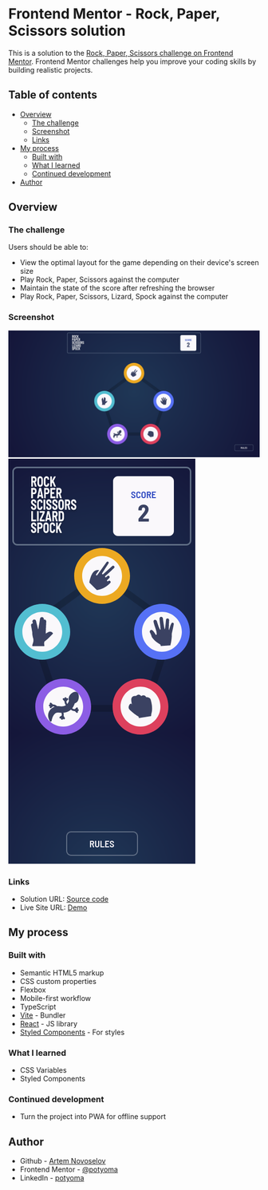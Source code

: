 # Frontend Mentor - Rock, Paper, Scissors solution

This is a solution to the [Rock, Paper, Scissors challenge on Frontend Mentor](https://www.frontendmentor.io/challenges/rock-paper-scissors-game-pTgwgvgH). Frontend Mentor challenges help you improve your coding skills by building realistic projects.

## Table of contents

- [Overview](#overview)
  - [The challenge](#the-challenge)
  - [Screenshot](#screenshot)
  - [Links](#links)
- [My process](#my-process)
  - [Built with](#built-with)
  - [What I learned](#what-i-learned)
  - [Continued development](#continued-development)
- [Author](#author)

## Overview



### The challenge

Users should be able to:

- View the optimal layout for the game depending on their device's screen size
- Play Rock, Paper, Scissors against the computer
- Maintain the state of the score after refreshing the browser
- Play Rock, Paper, Scissors, Lizard, Spock against the computer

### Screenshot

![](./Preview%20Rock%20Paper%20Scissors%20Lizard%20Spoke.png)  
![](./Preview%20Mobile%20Rock%20Paper%20Scissors%20Lizard%20Spoke.png)

### Links

- Solution URL: [Source code](https://github.com/potyoma/rock-paper-scissors)
- Live Site URL: [Demo](https://rock-paper-scissors-jade-zeta.vercel.app/)

## My process

### Built with

- Semantic HTML5 markup
- CSS custom properties
- Flexbox
- Mobile-first workflow
- TypeScript
- [Vite](https://vitejs.dev/) - Bundler
- [React](https://reactjs.org/) - JS library
- [Styled Components](https://styled-components.com/) - For styles

### What I learned

- CSS Variables
- Styled Components

### Continued development

- Turn the project into PWA for offline support

## Author

- Github - [Artem Novoselov](https://github.com/potyoma)
- Frontend Mentor - [@potyoma](https://www.frontendmentor.io/profile/potyoma)
- LinkedIn - [potyoma](https://linkedin.com/in/potyoma)
